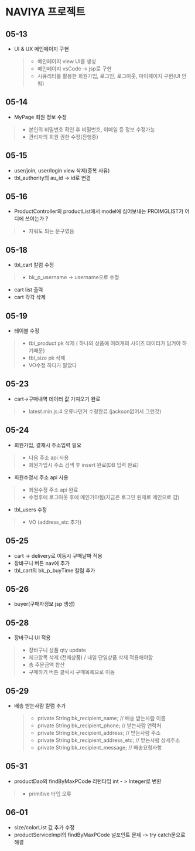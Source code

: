 # NAVIYA 프로젝트
## 05-13
 * UI & UX 메인페이지 구현
 	> - 메인페이지 view UI를 생성
 	> - 메인페이지 vsCode -> jsp로 구현
 	> - 시큐리티를 활용한 회원가입, 로그인, 로그아웃, 마이페이지 구현(UI 안됨)

## 05-14
 * MyPage 회원 정보 수정
  > - 본인의 비밀번호 확인 후 비밀번호, 이메일 등 정보 수정가능
  > - 관리자의 회원 권한 수정(진행중)

## 05-15
 * user/join, user/login view 삭제(중복 사유)
 * tbl_authority의 au_id -> id로 변경
 
## 05-16
 * ProductController의 productList에서 model에 심어보내는 PROIMGLIST가 어디에 쓰이는가 ?
  > - 지워도 되는 문구였음
 
## 05-18
 * tbl_cart 칼럼 수정
  > - bk_p_username -> username으로 수정
 * cart list 출력
 * cart 각각 삭제 
 
## 05-19
 * 테이블 수정
  > - tbl_product pk 삭제 ( 하나의 상품에 여러개의 사이즈 데이터가 담겨야 하기때문)
  > - tbl_size pk 삭제 
  > - VO수정 하다가 말았다
  
## 05-23
 * cart->구매내역 데이터 값 가져오기 완료
  > - latest.min.js:4 오류나던거 수정완료 (jackson없어서 그런것)
  
## 05-24
 * 회원가입, 결재시 주소입력 필요
  > - 다음 주소 api 사용
  > - 회원가입시 주소 검색 후 insert 완료(DB 입력 완료)
 * 회원수정시 주소 api 사용
  > - 회원수정 주소 api 완료
  > - 수정후에 로그아웃 후에 메인가야됨(지금은 로그인 된채로 메인으로 감)
 * tbl_users 수정
  > - VO (address_etc 추가)

## 05-25
 * cart -> delivery로 이동시 구매날짜 적용
 * 장바구니 버튼 nav에 추가
 * tbl_cart의 bk_p_buyTime 칼럼 추가
 
## 05-26
 * buyer(구매자정보 jsp 생성)
 
## 05-28
 * 장바구니 UI 적용
  > - 장바구니 상품 qty update
  > - 체크항목 삭제 (전체상품) / 내일 단일상품 삭제 적용해야함
  > - 총 주문금액 합산
  > - 구매하기 버튼 클릭시 구매목록으로 이동
  
## 05-29
 * 배송 받는사람 칼럼 추가
  	> - private String bk_recipient_name; 			// 배송 받는사람 이름
	> - private String bk_recipient_phone; 			// 받는사람 연락처
	> - private String bk_recipient_address;		// 받는사람 주소
	> - private String bk_recipient_address_etc;	// 받는사람 상세주소
	> - private String bk_recipient_message;		// 배송요청사항
	
## 05-31
 * productDao의 findByMaxPCode 리턴타임 int - > Integer로 변환
  > - primitive 타입 오류
  
## 06-01
 * size/colorList 값 추가 수정
 * productServiceImpl의 findByMaxPCode 널포인트 문제 -> try catch문으로 해결